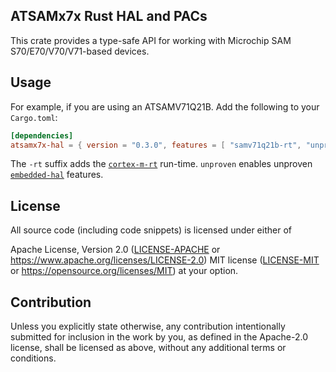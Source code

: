 ATSAMx7x Rust HAL and PACs
---

This crate provides a type-safe API for working with Microchip SAM S70/E70/V70/V71-based devices.

## Usage

For example, if you are using an ATSAMV71Q21B. Add the following to your `Cargo.toml`:
```toml
[dependencies]
atsamx7x-hal = { version = "0.3.0", features = [ "samv71q21b-rt", "unproven" ] }
```

The `-rt` suffix adds the [`cortex-m-rt`](https://docs.rs/cortex-m-rt/latest/cortex_m_rt/) run-time. `unproven` enables unproven [`embedded-hal`](https://docs.rs/embedded-hal/0.2.7/embedded_hal/) features.

License
---
All source code (including code snippets) is licensed under either of

Apache License, Version 2.0 ([LICENSE-APACHE](./LICENSE-APACHE) or https://www.apache.org/licenses/LICENSE-2.0)
MIT license ([LICENSE-MIT](./LICENSE-MIT) or https://opensource.org/licenses/MIT)
at your option.

## Contribution

Unless you explicitly state otherwise, any contribution intentionally submitted for inclusion in the work by you, as defined in the Apache-2.0 license, shall be licensed as above, without any additional terms or conditions.
